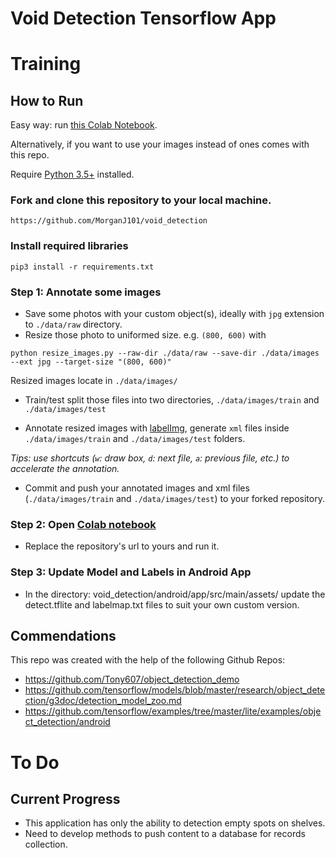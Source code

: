 # Void Detection Tensorflow App

# Training
## How to Run

Easy way: run [this Colab Notebook](https://colab.research.google.com/github/MorganJ101/void_detection/blob/master/void_detection_training_colab.ipynb).

Alternatively, if you want to use your images instead of ones comes with this repo.

Require [Python 3.5+](https://www.python.org/ftp/python/3.6.4/python-3.6.4.exe) installed.
### Fork and clone this repository to your local machine.
```
https://github.com/MorganJ101/void_detection
```
### Install required libraries
`pip3 install -r requirements.txt`


### Step 1: Annotate some images
- Save some photos with your custom object(s), ideally with `jpg` extension to `./data/raw` directory.
- Resize those photo to uniformed size. e.g. `(800, 600)` with
```
python resize_images.py --raw-dir ./data/raw --save-dir ./data/images --ext jpg --target-size "(800, 600)"
```
Resized images locate in `./data/images/`
- Train/test split those files into two directories, `./data/images/train` and `./data/images/test`

- Annotate resized images with [labelImg](https://tzutalin.github.io/labelImg/), generate `xml` files inside `./data/images/train` and `./data/images/test` folders. 

*Tips: use shortcuts (`w`: draw box, `d`: next file, `a`: previous file, etc.) to accelerate the annotation.*

- Commit and push your annotated images and xml files (`./data/images/train` and `./data/images/test`) to your forked repository.


### Step 2: Open [Colab notebook](https://colab.research.google.com/github/MorganJ101/void_detection/blob/master/void_detection_training_colab.ipynb)
- Replace the repository's url to yours and run it.

### Step 3: Update Model and Labels in Android App
- In the directory: void_detection/android/app/src/main/assets/ update the detect.tflite and labelmap.txt files to suit your own custom version.

## Commendations
This repo was created with the help of the following Github Repos:
- https://github.com/Tony607/object_detection_demo
- https://github.com/tensorflow/models/blob/master/research/object_detection/g3doc/detection_model_zoo.md
- https://github.com/tensorflow/examples/tree/master/lite/examples/object_detection/android

# To Do

## Current Progress
- This application has only the ability to detection empty spots on shelves.
- Need to develop methods to push content to a database for records collection.
